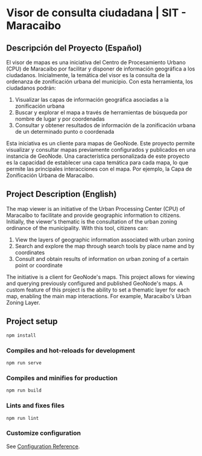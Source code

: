 # Visor de consulta ciudadana | SIT - Maracaibo

## Descripción del Proyecto (Español)

El visor de mapas es una iniciativa del Centro de Procesamiento Urbano (CPU) de Maracaibo por facilitar y disponer de información geográfica a los ciudadanos. Inicialmente, la temática del visor es la consulta de la ordenanza de zonificación urbana del municipio. Con esta herramienta, los ciudadanos podrán:

1. Visualizar las capas de información geográfica asociadas a la zonificación urbana
2. Buscar y explorar el mapa a través de herramientas de búsqueda por nombre de lugar y por coordenadas
3. Consultar y obtener resultados de información de la zonificación urbana de un determinado punto o coordenada

Esta iniciativa es un cliente para mapas de GeoNode. Este proyecto permite visualizar y consultar mapas previamente configurados y publicados en una instancia de GeoNode. Una característica personalizada de este proyecto es la capacidad de establecer una capa temática para cada mapa, lo que permite las principales interacciones con el mapa. Por ejemplo, la Capa de Zonificación Urbana de Maracaibo.

## Project Description (English)

The map viewer is an initiative of the Urban Processing Center (CPU) of Maracaibo to facilitate and provide geographic information to citizens. Initially, the viewer's thematic is the consultation of the urban zoning ordinance of the municipality. With this tool, citizens can:

1. View the layers of geographic information associated with urban zoning
2. Search and explore the map through search tools by place name and by coordinates
3. Consult and obtain results of information on urban zoning of a certain point or coordinate

The initiative is a client for GeoNode's maps. This project allows for viewing and querying previously configured and published GeoNode's maps. A custom feature of this project is the ability to set a thematic layer for each map, enabling the main map interactions. For example, Maracaibo's Urban Zoning Layer.

## Project setup
```
npm install
```

### Compiles and hot-reloads for development
```
npm run serve
```

### Compiles and minifies for production
```
npm run build
```

### Lints and fixes files
```
npm run lint
```

### Customize configuration
See [Configuration Reference](https://cli.vuejs.org/config/).
